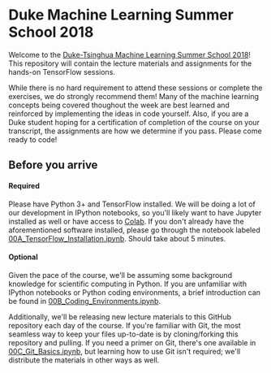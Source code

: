 # Duke Machine Learning Summer School 2018

Welcome to the [Duke-Tsinghua Machine Learning Summer School 2018](https://www.fuqua.duke.edu/machine-learning-summer-school)!
This repository will contain the lecture materials and assignments for the hands-on TensorFlow sessions.

While there is no hard requirement to attend these sessions or complete the exercises, we do strongly recommend them!
Many of the machine learning concepts being covered thoughout the week are best learned and reinforced by implementing the ideas in code yourself.
Also, if you are a Duke student hoping for a certification of completion of the course on your transcript, the assignments are how we determine if you pass.
Please come ready to code!


## Before you arrive
#### Required
Please have Python 3+ and TensorFlow installed.
We will be doing a lot of our development in IPython notebooks, so you'll likely want to have Jupyter installed as well or have access to [Colab](https://research.google.com/colaboratory/).
If you don't already have the aforementioned software installed, please go through the notebook labeled [00A_TensorFlow_Installation.ipynb](https://github.com/duke-mlss/Duke-MLSS-2018/blob/master/00A_TensorFlow_Installation.ipynb).
Should take about 5 minutes.

#### Optional
Given the pace of the course, we'll be assuming some background knowledge for scientific computing in Python.
If you are unfamiliar with IPython notebooks or Python coding environments, a brief introduction can be found in [00B_Coding_Environments.ipynb](https://github.com/duke-mlss/Duke-MLSS-2018/blob/master/00B_Coding_Environments.ipynb).

Additionally, we'll be releasing new lecture materials to this GitHub repository each day of the course.
If you're familiar with Git, the most seamless way to keep your files up-to-date is by cloning/forking this repository and pulling.
If you need a primer on Git, there's one available in [00C_Git_Basics.ipynb](https://github.com/duke-mlss/Duke-MLSS-2018/blob/master/00C_Git_Basics.ipynb), but learning how to use Git isn't required; we'll distribute the materials in other ways as well.
